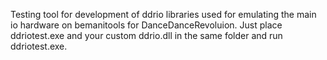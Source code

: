 Testing tool for development of ddrio libraries used for emulating the main io hardware on
bemanitools for DanceDanceRevoluion. Just place ddriotest.exe and your custom ddrio.dll in the same
folder and run ddriotest.exe.
